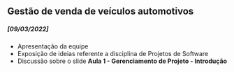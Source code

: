 ## Gestão de venda de veículos automotivos

##### [09/03/2022] 
- Apresentação da equipe
- Exposição de ideias referente a disciplina de Projetos de Software
- Discussão sobre o slide **Aula 1 - Gerenciamento de Projeto - Introdução**
